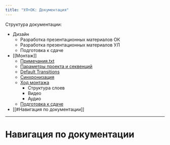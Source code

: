 ```yaml
---
title: "УЛ+ОК: Документация"
---
```

Структура документации:
- Дизайн
	- Разработка презентационных материалов ОК
	- Разработка презентационных материалов УЛ
	- Подготовка к сдаче
- [[Монтаж]]
	- [Примечания.txt](Монтаж.md#Примечания.txt)
	- [Параметры проекта и секвенций](Монтаж.md#Параметры%20проекта/секвенций)
	- [Default Transitions](Монтаж.md#Default%20Transitions)
	- [Синхронизация](Монтаж.md#Синхронизация)
	- [Ход монтажа](Монтаж.md#Ход%20монтажа)
		- Структура слоев
		- Видео
		- Аудио
	- [Подготовка к сдаче](Монтаж.md#Подготовка%20к%20сдаче)
- [[#Навигация по документации]]

---
# Навигация по документации